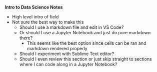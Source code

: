 **Intro to Data Science Notes**
- High level intro of field
- Not sure the best way to make this
    - Should I use a markdown file and edit in VS Code?
    - Or should I use a Jupyter Notebook and just do pure markdown there?
        - This seems like the best option since cells can be ran and markdown rendered properly
    - Should I experiment with Sublime Text editor?
    - Should I even review this section or just skip straight to sections where I can code along in a Jupyter Notebook?
